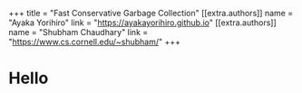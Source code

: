 +++
title = "Fast Conservative Garbage Collection"
[[extra.authors]]
name = "Ayaka Yorihiro"
link = "https://ayakayorihiro.github.io"
[[extra.authors]]
name = "Shubham Chaudhary"
link = "https://www.cs.cornell.edu/~shubham/"
+++

# Hello

